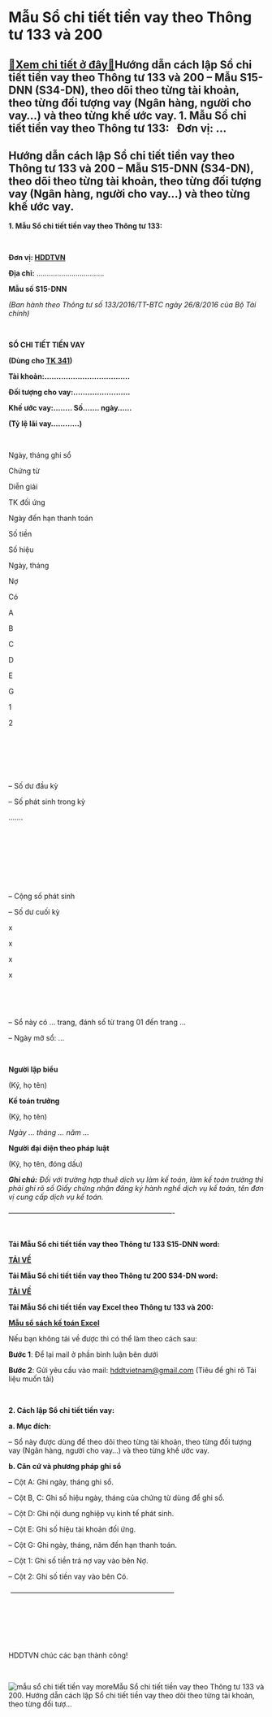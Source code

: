Mẫu Sổ chi tiết tiền vay theo Thông tư 133 và 200
======================================================

[:gift:Xem chi tiết ở đây:gift:](https://hddtvn.com/ma%cc%83u-so%cc%89-chi-tiet-tien-vay-theo-thong-tu-133-va-200/)Hướng dẫn cách lập Sổ chi tiết tiền vay theo Thông tư 133 và 200 – Mẫu S15-DNN (S34-DN), theo dõi theo từng tài khoản, theo từng đối tượng vay (Ngân hàng, người cho vay…) và theo từng khế ước vay. 1. Mẫu Sổ chi tiết tiền vay theo Thông tư 133:   Đơn vị: …
----------------------------------------------------------------------------------------------------------------------------------------------------------------------------------------------------------------------------------------------------------------------------



Hướng dẫn cách lập Sổ chi tiết tiền vay theo Thông tư 133 và 200 – Mẫu S15-DNN (S34-DN), theo dõi theo từng tài khoản, theo từng đối tượng vay (Ngân hàng, người cho vay…) và theo từng khế ước vay.
---------------------------------------------------------------------------------------------------------------------------------------------------------------------------------------------------------------


**1. Mẫu Sổ chi tiết tiền vay theo Thông tư 133:**  

 






**Đơn vị: [HDDTVN](http://hddtvn.com/ "HDDTVN")**  

**Địa chỉ:** ……………………………

**Mẫu số S15-DNN**  

*(Ban hành theo Thông tư số 133/2016/TT-BTC ngày 26/8/2016 của Bộ Tài chính)*



 



**SỔ CHI TIẾT TIỀN VAY**  

**(Dùng cho [TK 341](# "hạch toán tài khoản 341"))**  

**Tài khoản:………………………………**  

**Đối tượng cho vay:………………..….**  

**Khế ước vay:…….. Số……. ngày……**  

**(Tỷ lệ lãi vay…………)**  

  




Ngày, tháng ghi sổ

Chứng từ

Diễn giải

TK đối ứng

Ngày đến hạn thanh toán

Số tiền



Số hiệu

Ngày, tháng

Nợ

Có



A

B

C

D

E

G

1

2



 

 

 

– Số dư đầu kỳ  

 – Số phát sinh trong kỳ  

 …….

 

 

 

 



– Cộng số phát sinh  

 – Số dư cuối kỳ

x  

 x

x  

 x

 

 



– Sổ này có … trang, đánh số từ trang 01 đến trang …  

– Ngày mở sổ: …  

 






  

**Người lập biểu**  

 (Ký, họ tên)

  

**Kế toán trưởng**  

 (Ký, họ tên)

*Ngày … tháng … năm …*  

**Người đại diện theo pháp luật**  

 (Ký, họ tên, đóng dấu)



***Ghi chú:*** *Đối với trường hợp thuê dịch vụ làm kế toán, làm kế toán trưởng thì phải ghi rõ số Giấy chứng nhận đăng ký hành nghề dịch vụ kế toán, tên đơn vị cung cấp dịch vụ kế toán.*



———————————————————————-
   

   

**Tải Mẫu Sổ chi tiết tiền vay theo Thông tư 133 S15-DNN word:**



[**TẢI VỀ**](http://drive.google.com/open?id=0B24q-XZt4667SXZGNU5CejB4cDQ "tải theo thông tư 133")
   

**Tải Mẫu Sổ chi tiết tiền vay theo Thông tư 200 S34-DN word:**



**[TẢI VỀ](https://drive.google.com/open?id=0B24q-XZt4667b1V0a29GMmQ0Rjg "Tải theo thông tư 200")**

**Tải Mẫu Sổ chi tiết tiền vay Excel theo Thông tư 133 và 200:**



**[Mẫu sổ sách kế toán Excel](# "mẫu sổ sách kế toán Excel")**

Nếu bạn không tải về được thì có thể làm theo cách sau:  

**Bước 1**: Để lại mail ở phần bình luận bên dưới  

**Bước 2**: Gửi yêu cầu vào mail: [hddtvietnam@gmail.com](mailto:hddtvietnam@gmail.com) (Tiêu đề ghi rõ Tài liệu muốn tải)


   

**2. Cách lập Sổ chi tiết tiền vay:**


**a. Mục đích:**  

– Sổ này được dùng để theo dõi theo từng tài khoản, theo từng đối tượng vay (Ngân hàng, người cho vay…) và theo từng khế ước vay.


**b. Căn cứ và phương pháp ghi sổ**  

– Cột A: Ghi ngày, tháng ghi sổ.  

– Cột B, C: Ghi số hiệu ngày, tháng của chứng từ dùng để ghi sổ.  

– Cột D: Ghi nội dung nghiệp vụ kinh tế phát sinh.  

– Cột E: Ghi số hiệu tài khoản đối ứng.  

– Cột G: Ghi ngày, tháng, năm đến hạn thanh toán.  

– Cột 1: Ghi số tiền trả nợ vay vào bên Nợ.  

– Cột 2: Ghi số tiền vay vào bên Có.



 ————————–——————————————–

 

   

    

HDDTVN chúc các bạn thành công!

  

  

![mẫu sổ chi tiết tiền vay](https://hddtvn.com/wp-content/uploads/2021/01/mau-so-chi-tiet-tien-vay.png "mẫu sổ chi tiết tiền vay")
moreMẫu Sổ chi tiết tiền vay theo Thông tư 133 và 200. Hướng dẫn cách lập Sổ chi tiết tiền vay theo dõi theo từng tài khoản, theo từng đối tượ…

